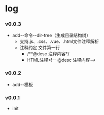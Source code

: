 # log

### v0.0.3
* add--命令--dir-tree（生成目录结构树）
    * 支持.js、.css、.vue、.html文件注释解析
    * 注释约定 文件第一行
       * /**@desc 注释内容\*/
       * HTML注释\<!-- @desc 注释内容-->

### v0.0.2
* add--模板

### v0.0.1
* init
